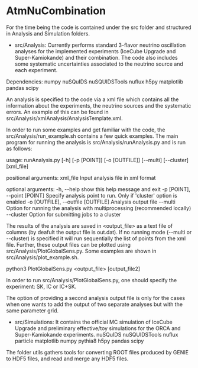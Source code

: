# AtmNuCombination

For the time being the code is contained under the src folder and structured in Analysis and Simulation folders.

- src/Analysis: Currently performs standard 3-flavor neutrino oscillation analyses for the implemented experiments (IceCube Upgrade and Super-Kamiokande) and their combination. The code also includes some systematic uncertainties associated to the neutrino source and each experiment. 

Dependencies:
numpy
nuSQuIDS
nuSQUIDSTools
nuflux
h5py
matplotlib
pandas
scipy


An analysis is specified to the code via a xml file which contains all the information about the experiments, the neutrino sources and the systematic errors. An example of this can be found in src/Analysis/xmlAnalysis/AnalysisTemplate.xml.

In order to run some examples and get familiar with the code, the src/Analysis/run_example.sh contains a few quick examples. The main program for running the analysis is src/Analysis/runAnalysis.py and is run as follows:

usage: runAnalysis.py [-h] [-p [POINT]] [-o [OUTFILE]] [--multi] [--cluster] [xml_file]

positional arguments:
  xml_file              Input analysis file in xml format

optional arguments:
  -h, --help            show this help message and exit
  -p [POINT], --point [POINT]
                        Specify analysis point to run. Only if 'cluster' option is enabled
  -o [OUTFILE], --outfile [OUTFILE]
                        Analysis output file
  --multi               Option for running the analysis with multiprocessing (recommended locally)
  --cluster             Option for submitting jobs to a cluster



The results of the analysis are saved in <output_file> as a text file of columns (by deafult the output file is out.dat). If no running mode (--multi or --cluster) is specified it will run sequentially the list of points from the xml file. Further, these output files can be plotted using src/Analysis/PlotGlobalSens.py. Some examples are shown in src/Analysis/plot_example.sh.

python3 PlotGlobalSens.py <experiment> <output_file> [output_file2]


In order to run src/Analysis/PlotGlobalSens.py, one should specify the experiment: SK, IC or IC+SK.

The option of providing a second analysis output file is only for the cases when one wants to add the output of two separate analyses but with the same parameter grid.

- src/Simulations: It contains the official MC simulation of IceCube Upgrade and preliminary effective/toy simulations for the ORCA and Super-Kamiokande experiments.
nuSQuIDS
nuSQUIDSTools
nuflux
particle
matplotlib
numpy
pythia8
h5py
pandas
scipy



The folder utils gathers tools for converting ROOT files produced by GENIE to HDF5 files, and read and merge any HDF5 files.
